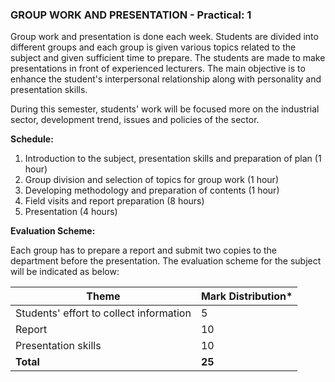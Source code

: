 ### GROUP WORK AND PRESENTATION - Practical: 1

Group work and presentation is done each week. Students are divided into different groups and each group is given various topics related to the subject and given sufficient time to prepare. The students are made to make presentations in front of experienced lecturers. The main objective is to enhance the student's interpersonal relationship along with personality and presentation skills.

During this semester, students' work will be focused more on the industrial sector, development trend, issues and policies of the sector.

**Schedule:**

1. Introduction to the subject, presentation skills and preparation of plan (1 hour)
2. Group division and selection of topics for group work (1 hour)
3. Developing methodology and preparation of contents (1 hour)
4. Field visits and report preparation (8 hours)
5. Presentation (4 hours)

**Evaluation Scheme:**

Each group has to prepare a report and submit two copies to the department before the presentation. The evaluation scheme for the subject will be indicated as below:

| Theme                                   | Mark Distribution* |
| --------------------------------------- | ------------------ |
| Students' effort to collect information | 5                  |
| Report                                  | 10                 |
| Presentation skills                     | 10                 |
| **Total**                               | **25**             |



